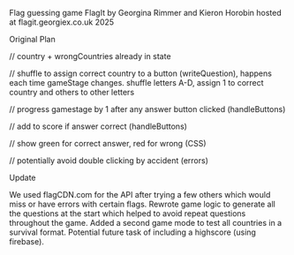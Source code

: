 Flag guessing game FlagIt by Georgina Rimmer and Kieron Horobin hosted at flagit.georgiex.co.uk 2025


Original Plan

// country + wrongCountries already in state

// shuffle to assign correct country to a button (writeQuestion), happens each time gameStage changes. shuffle letters A-D, assign 1 to correct country and others to other letters

// progress gamestage by 1 after any answer button clicked (handleButtons)

// add to score if answer correct (handleButtons)

// show green for correct answer, red for wrong (CSS)

// potentially avoid double clicking by accident (errors)
 


Update

We used flagCDN.com for the API after trying a few others which would miss or have errors with certain flags. Rewrote game logic to generate all the questions at the start which helped to avoid repeat questions throughout the game. Added a second game mode to test all countries in a survival format. Potential future task of including a highscore (using firebase). 